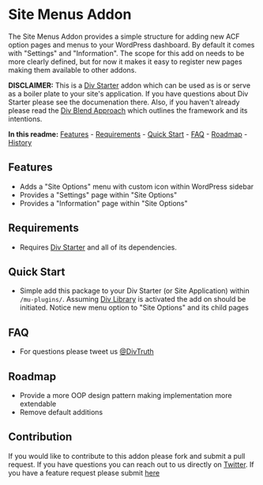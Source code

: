 Site Menus Addon
========

The Site Menus Addon provides a simple structure for adding new ACF option pages and menus to your WordPress dashboard. By default it comes with "Settings" and "Information". The scope for this add on needs to be more clearly defined, but for now it makes it easy to register new pages making them available to other addons.

**DISCLAIMER:** This is a [Div Starter](https://github.com/DivTruth/div-starter) addon which can be used as is or serve as a boiler plate to your site's application. If you have questions about Div Starter please see the documenation there. Also, if you haven't already please read the [Div Blend Approach](http://divblend.com/div-blend/) which outlines the framework and its intentions.

**In this readme:** [Features](#features) - [Requirements](#requirements) - [Quick Start](#quick-start) - [FAQ](#faq) - [Roadmap](#roadmap) - [History](#history)

Features
--------
* Adds a "Site Options" menu with custom icon within WordPress sidebar
* Provides a "Settings" page within "Site Options"
* Provides a "Information" page within "Site Options"

Requirements
------------
* Requires [Div Starter](https://github.com/DivTruth/div-starter) and all of its dependencies. 

Quick Start
-----------
* Simple add this package to your Div Starter (or Site Application) within `/mu-plugins/`. Assuming [Div Library](https://github.com/DivTruth/div-library) is activated the add on should be initiated. Notice new menu option to "Site Options" and its child pages

FAQ
---
* For questions please tweet us [@DivTruth](https://twitter.com/DivTruth)

Roadmap
-------
* Provide a more OOP design pattern making implementation more extendable
* Remove default additions

Contribution
-------
If you would like to contribute to this addon please fork and submit a pull request. If you have questions you can reach out to us directly on [Twitter](https://twitter.com/DivTruth). If you have a feature request please submit [here](https://github.com/DivTruth/oauth-addon/issues)